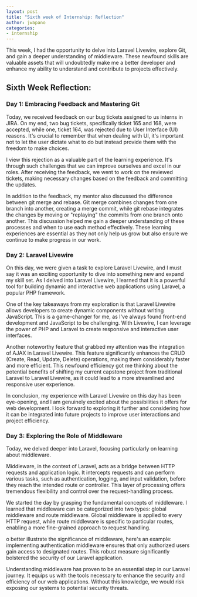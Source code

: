 ```yaml
---
layout: post
title: "Sixth week of Internship: Reflection"
author: jwapano
categories: 
- internship
---
```

This week, I had the opportunity to delve into Laravel Livewire, explore Git, and gain a deeper understanding of middleware. These newfound skills are valuable assets that will undoubtedly make me a better developer and enhance my ability to understand and contribute to projects effectively.

## Sixth Week Reflection:

### Day 1: Embracing Feedback and Mastering Git

Today, we received feedback on our bug tickets assigned to us interns in JIRA. On my end, two bug tickets, specifically ticket 165 and 168, were accepted, while one, ticket 164, was rejected due to User Interface (UI) reasons. It's crucial to remember that when dealing with UI, it's important not to let the user dictate what to do but instead provide them with the freedom to make choices.

I view this rejection as a valuable part of the learning experience. It's through such challenges that we can improve ourselves and excel in our roles. After receiving the feedback, we went to work on the reviewed tickets, making necessary changes based on the feedback and committing the updates.

In addition to the feedback, my mentor also discussed the difference between git merge and rebase. Git merge combines changes from one branch into another, creating a merge commit, while git rebase integrates the changes by moving or "replaying" the commits from one branch onto another. This discussion helped me gain a deeper understanding of these processes and when to use each method effectively. These learning experiences are essential as they not only help us grow but also ensure we continue to make progress in our work.


### Day 2: Laravel Livewire

On this day, we were given a task to explore Laravel Livewire, and I must say it was an exciting opportunity to dive into something new and expand my skill set. As I delved into Laravel Livewire, I learned that it is a powerful tool for building dynamic and interactive web applications using Laravel, a popular PHP framework.

One of the key takeaways from my exploration is that Laravel Livewire allows developers to create dynamic components without writing JavaScript. This is a game-changer for me, as I've always found front-end development and JavaScript to be challenging. With Livewire, I can leverage the power of PHP and Laravel to create responsive and interactive user interfaces.

Another noteworthy feature that grabbed my attention was the integration of AJAX in Laravel Livewire. This feature significantly enhances the CRUD (Create, Read, Update, Delete) operations, making them considerably faster and more efficient. This newfound efficiency got me thinking about the potential benefits of shifting my current capstone project from traditional Laravel to Laravel Livewire, as it could lead to a more streamlined and responsive user experience.

In conclusion, my experience with Laravel Livewire on this day has been eye-opening, and I am genuinely excited about the possibilities it offers for web development. I look forward to exploring it further and considering how it can be integrated into future projects to improve user interactions and project efficiency.

### Day 3: Exploring the Role of Middleware

Today, we delved deeper into Laravel, focusing particularly on learning about middleware.

Middleware, in the context of Laravel, acts as a bridge between HTTP requests and application logic. It intercepts requests and can perform various tasks, such as authentication, logging, and input validation, before they reach the intended route or controller. This layer of processing offers tremendous flexibility and control over the request-handling process.

We started the day by grasping the fundamental concepts of middleware. I learned that middleware can be categorized into two types: global middleware and route middleware. Global middleware is applied to every HTTP request, while route middleware is specific to particular routes, enabling a more fine-grained approach to request handling.

o better illustrate the significance of middleware, here's an example: implementing authentication middleware ensures that only authorized users gain access to designated routes. This robust measure significantly bolstered the security of our Laravel application.

Understanding middleware has proven to be an essential step in our Laravel journey. It equips us with the tools necessary to enhance the security and efficiency of our web applications. Without this knowledge, we would risk exposing our systems to potential security threats.
